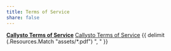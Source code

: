 ```yaml
---
title: Terms of Service
share: false
---
```


[**Callysto Terms of Service**](./publications/CallystoTermsofService-July2019.pdf)
[Callysto Terms of Service](/assets/CallystoTermsofService-July2019.pdf)
{{ delimit (.Resources.Match "assets/*.pdf") ", " }}